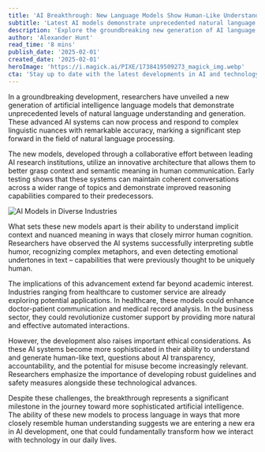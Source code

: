 ```yaml
---
title: 'AI Breakthrough: New Language Models Show Human-Like Understanding'
subtitle: 'Latest AI models demonstrate unprecedented natural language capabilities'
description: 'Explore the groundbreaking new generation of AI language models demonstrating levels of natural language understanding and generation that closely resemble human cognition. With advancements in comprehension of context and semantic meaning, these models are set to revolutionize industries from healthcare to customer service.'
author: 'Alexander Hunt'
read_time: '8 mins'
publish_date: '2025-02-01'
created_date: '2025-02-01'
heroImage: 'https://i.magick.ai/PIXE/1738419509273_magick_img.webp'
cta: 'Stay up to date with the latest developments in AI and technology by following us on LinkedIn. Connect with our expert team and join the conversation at [Magick AI](https://www.linkedin.com/company/magick-ai).'
---
```


In a groundbreaking development, researchers have unveiled a new generation of artificial intelligence language models that demonstrate unprecedented levels of natural language understanding and generation. These advanced AI systems can now process and respond to complex linguistic nuances with remarkable accuracy, marking a significant step forward in the field of natural language processing.

The new models, developed through a collaborative effort between leading AI research institutions, utilize an innovative architecture that allows them to better grasp context and semantic meaning in human communication. Early testing shows that these systems can maintain coherent conversations across a wider range of topics and demonstrate improved reasoning capabilities compared to their predecessors.

![AI Models in Diverse Industries](https://i.magick.ai/PIXE/1738419509278_magick_img.webp)

What sets these new models apart is their ability to understand implicit context and nuanced meaning in ways that closely mirror human cognition. Researchers have observed the AI systems successfully interpreting subtle humor, recognizing complex metaphors, and even detecting emotional undertones in text – capabilities that were previously thought to be uniquely human.

The implications of this advancement extend far beyond academic interest. Industries ranging from healthcare to customer service are already exploring potential applications. In healthcare, these models could enhance doctor-patient communication and medical record analysis. In the business sector, they could revolutionize customer support by providing more natural and effective automated interactions.

However, the development also raises important ethical considerations. As these AI systems become more sophisticated in their ability to understand and generate human-like text, questions about AI transparency, accountability, and the potential for misuse become increasingly relevant. Researchers emphasize the importance of developing robust guidelines and safety measures alongside these technological advances.

Despite these challenges, the breakthrough represents a significant milestone in the journey toward more sophisticated artificial intelligence. The ability of these new models to process language in ways that more closely resemble human understanding suggests we are entering a new era in AI development, one that could fundamentally transform how we interact with technology in our daily lives.